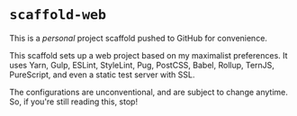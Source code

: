 # `scaffold-web`

This is a _personal_ project scaffold pushed to GitHub for convenience.

This scaffold sets up a web project based on my maximalist preferences. It uses Yarn, Gulp, ESLint, StyleLint, Pug, PostCSS, Babel, Rollup, TernJS, PureScript, and even a static test server with SSL.

The configurations are unconventional, and are subject to change anytime. So, if you're still reading this, stop!
